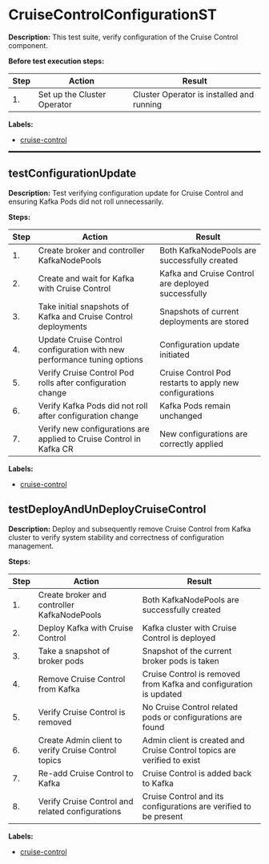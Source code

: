 # CruiseControlConfigurationST

**Description:** This test suite, verify configuration of the Cruise Control component.

**Before test execution steps:**

| Step | Action | Result |
| - | - | - |
| 1. | Set up the Cluster Operator | Cluster Operator is installed and running |

**Labels:**

* [cruise-control](labels/cruise-control.md)

<hr style="border:1px solid">

## testConfigurationUpdate

**Description:** Test verifying configuration update for Cruise Control and ensuring Kafka Pods did not roll unnecessarily.

**Steps:**

| Step | Action | Result |
| - | - | - |
| 1. | Create broker and controller KafkaNodePools | Both KafkaNodePools are successfully created |
| 2. | Create and wait for Kafka with Cruise Control | Kafka and Cruise Control are deployed successfully |
| 3. | Take initial snapshots of Kafka and Cruise Control deployments | Snapshots of current deployments are stored |
| 4. | Update Cruise Control configuration with new performance tuning options | Configuration update initiated |
| 5. | Verify Cruise Control Pod rolls after configuration change | Cruise Control Pod restarts to apply new configurations |
| 6. | Verify Kafka Pods did not roll after configuration change | Kafka Pods remain unchanged |
| 7. | Verify new configurations are applied to Cruise Control in Kafka CR | New configurations are correctly applied |

**Labels:**

* [cruise-control](labels/cruise-control.md)


## testDeployAndUnDeployCruiseControl

**Description:** Deploy and subsequently remove Cruise Control from Kafka cluster to verify system stability and correctness of configuration management.

**Steps:**

| Step | Action | Result |
| - | - | - |
| 1. | Create broker and controller KafkaNodePools | Both KafkaNodePools are successfully created |
| 2. | Deploy Kafka with Cruise Control | Kafka cluster with Cruise Control is deployed |
| 3. | Take a snapshot of broker pods | Snapshot of the current broker pods is taken |
| 4. | Remove Cruise Control from Kafka | Cruise Control is removed from Kafka and configuration is updated |
| 5. | Verify Cruise Control is removed | No Cruise Control related pods or configurations are found |
| 6. | Create Admin client to verify Cruise Control topics | Admin client is created and Cruise Control topics are verified to exist |
| 7. | Re-add Cruise Control to Kafka | Cruise Control is added back to Kafka |
| 8. | Verify Cruise Control and related configurations | Cruise Control and its configurations are verified to be present |

**Labels:**

* [cruise-control](labels/cruise-control.md)

